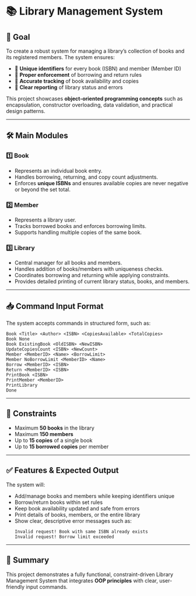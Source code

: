 # 📚 Library Management System

## 🎯 Goal
To create a robust system for managing a library’s collection of books and its registered members. The system ensures:

- 📌 **Unique identifiers** for every book (ISBN) and member (Member ID)
- 📌 **Proper enforcement** of borrowing and return rules
- 📌 **Accurate tracking** of book availability and copies
- 📌 **Clear reporting** of library status and errors

This project showcases **object-oriented programming concepts** such as encapsulation, constructor overloading, data validation, and practical design patterns.

---

## 🛠 Main Modules

### 1️⃣ Book
- Represents an individual book entry.
- Handles borrowing, returning, and copy count adjustments.
- Enforces **unique ISBNs** and ensures available copies are never negative or beyond the set total.

### 2️⃣ Member
- Represents a library user.
- Tracks borrowed books and enforces borrowing limits.
- Supports handling multiple copies of the same book.

### 3️⃣ Library
- Central manager for all books and members.
- Handles addition of books/members with uniqueness checks.
- Coordinates borrowing and returning while applying constraints.
- Provides detailed printing of current library status, books, and members.

---

## 📥 Command Input Format
The system accepts commands in structured form, such as:

```
Book <Title> <Author> <ISBN> <CopiesAvailable> <TotalCopies>
Book None
Book ExistingBook <OldISBN> <NewISBN>
UpdateCopiesCount <ISBN> <NewCount>
Member <MemberID> <Name> <BorrowLimit>
Member NoBorrowLimit <MemberID> <Name>
Borrow <MemberID> <ISBN>
Return <MemberID> <ISBN>
PrintBook <ISBN>
PrintMember <MemberID>
PrintLibrary
Done
```

---

## 📏 Constraints
- Maximum **50 books** in the library
- Maximum **150 members**
- Up to **15 copies** of a single book
- Up to **15 borrowed copies** per member

---

## ✅ Features & Expected Output
The system will:
- Add/manage books and members while keeping identifiers unique
- Borrow/return books within set rules
- Keep book availability updated and safe from errors
- Print details of books, members, or the entire library
- Show clear, descriptive error messages such as:
  ```
  Invalid request! Book with same ISBN already exists
  Invalid request! Borrow limit exceeded
  ```

---

## 📄 Summary
This project demonstrates a fully functional, constraint-driven Library Management System that integrates **OOP principles** with clear, user-friendly input commands.

